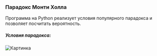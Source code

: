 ### Парадокс Монти Холла

Программа на Python реализует условия популярного парадокса и позволяет посчитать вероятность.

##### Условия парадокса:
<image
  src="https://upload.wikimedia.org/wikipedia/commons/thumb/3/3f/Monty_open_door.svg/440px-Monty_open_door.svg.png"
  alt="Картинка"
  caption="В поисках автомобиля игрок выбирает дверь № 1. Тогда ведущий открывает 3-ю дверь, за которой находится коза, и предлагает игроку изменить свой выбор на дверь № 2. Стоит ли ему это делать?">
